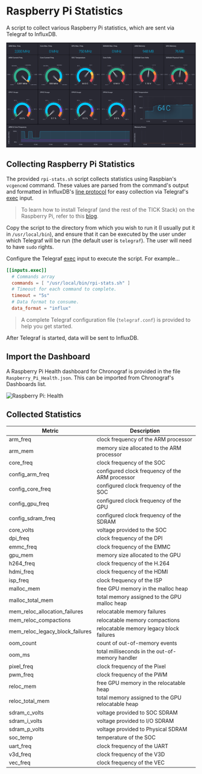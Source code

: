 # Raspberry Pi Statistics

A script to collect various Raspberry Pi statistics, which are sent via Telegraf to InfluxDB.

![raspberry_pi_stats_github_social](example.png)

## Collecting Raspberry Pi Statistics

The provided `rpi-stats.sh` script collects statistics using Raspbian's `vcgencmd` command. These values are parsed from the command's output and formatted in InfluxDB's [line protocol](https://docs.influxdata.com/influxdb/v1.7/write_protocols/line_protocol_tutorial/) for easy collection via Telegraf's [exec](https://github.com/influxdata/telegraf/tree/master/plugins/inputs/exec) input.

> To learn how to install Telegraf (and the rest of the TICK Stack) on the Raspberry Pi, refer to this [blog](https://www.influxdata.com/blog/running-the-tick-stack-on-a-raspberry-pi/).

Copy the script to the directory from which you wish to run it (I usually put it in `/usr/local/bin`), and ensure that it can be executed by the user under which Telegraf will be run (the default user is `telegraf`). The user will need to have `sudo` rights.

Configure the Telegraf [exec](https://github.com/influxdata/telegraf/tree/master/plugins/inputs/exec) input to execute the script. For example...

```toml
[[inputs.exec]]
  # Commands array
  commands = [ "/usr/local/bin/rpi-stats.sh" ]
  # Timeout for each command to complete.
  timeout = "5s"
  # Data format to consume.
  data_format = "influx"
```

> A complete Telegraf configuration file (`telegraf.conf`) is provided to help you get started.

After Telegraf is started, data will be sent to InfluxDB.

## Import the Dashboard

A Raspberry Pi Health dashboard for Chronograf is provided in the file `Raspberry_Pi_Health.json`. This can be imported from Chronograf's Dashboards list.

![Raspberry Pi: Health](https://user-images.githubusercontent.com/10326954/59144161-b50acf00-89d3-11e9-8b8e-988b6dc7c730.png)

## Collected Statistics

Metric | Description
--- | ---
arm_freq | clock frequency of the ARM processor
arm_mem | memory size allocated to the ARM processor
core_freq | clock frequency of the SOC
config_arm_freq | configured clock frequency of the ARM processor
config_core_freq | configured clock frequency of the SOC
config_gpu_freq | configured clock frequency of the GPU
config_sdram_freq | configured clock frequency of the SDRAM
core_volts | voltage provided to the SOC
dpi_freq | clock frequency of the DPI
emmc_freq | clock frequency of the EMMC
gpu_mem | memory size allocated to the GPU
h264_freq | clock frequency of the H.264
hdmi_freq | clock frequency of the HDMI
isp_freq | clock frequency of the ISP
malloc_mem | free GPU memory in the malloc heap
malloc_total_mem | total memory assigned to the GPU malloc heap
mem_reloc_allocation_failures | relocatable memory failures
mem_reloc_compactions | relocatable memory compactions
mem_reloc_legacy_block_failures | relocatable memory legacy block failures
oom_count | count of out-of-memory events
oom_ms | total milliseconds in the out-of-memory handler
pixel_freq | clock frequency of the Pixel
pwm_freq | clock frequency of the PWM
reloc_mem | free GPU memory in the relocatable heap
reloc_total_mem | total memory assigned to the GPU relocatable heap
sdram_c_volts | voltage provided to SOC SDRAM
sdram_i_volts | voltage provided to I/O SDRAM
sdram_p_volts | voltage provided to Physical SDRAM 
soc_temp | temperature of the SOC
uart_freq | clock frequency of the UART
v3d_freq | clock frequency of the V3D
vec_freq | clock frequency of the VEC
